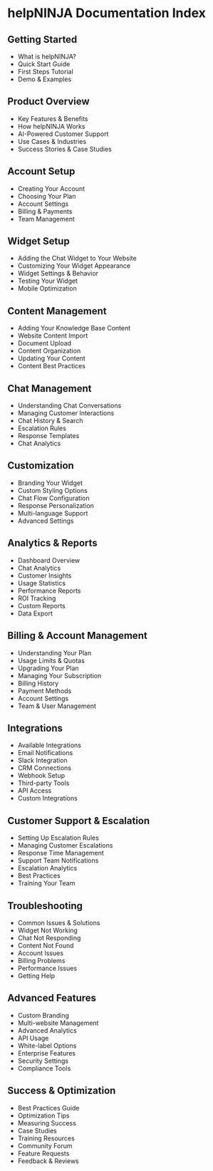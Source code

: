 # helpNINJA Documentation Index

## Getting Started
- What is helpNINJA?
- Quick Start Guide
- First Steps Tutorial
- Demo & Examples

## Product Overview
- Key Features & Benefits
- How helpNINJA Works
- AI-Powered Customer Support
- Use Cases & Industries
- Success Stories & Case Studies

## Account Setup
- Creating Your Account
- Choosing Your Plan
- Account Settings
- Billing & Payments
- Team Management

## Widget Setup
- Adding the Chat Widget to Your Website
- Customizing Your Widget Appearance
- Widget Settings & Behavior
- Testing Your Widget
- Mobile Optimization

## Content Management
- Adding Your Knowledge Base Content
- Website Content Import
- Document Upload
- Content Organization
- Updating Your Content
- Content Best Practices

## Chat Management
- Understanding Chat Conversations
- Managing Customer Interactions
- Chat History & Search
- Escalation Rules
- Response Templates
- Chat Analytics

## Customization
- Branding Your Widget
- Custom Styling Options
- Chat Flow Configuration
- Response Personalization
- Multi-language Support
- Advanced Settings

## Analytics & Reports
- Dashboard Overview
- Chat Analytics
- Customer Insights
- Usage Statistics
- Performance Reports
- ROI Tracking
- Custom Reports
- Data Export

## Billing & Account Management
- Understanding Your Plan
- Usage Limits & Quotas
- Upgrading Your Plan
- Managing Your Subscription
- Billing History
- Payment Methods
- Account Settings
- Team & User Management

## Integrations
- Available Integrations
- Email Notifications
- Slack Integration
- CRM Connections
- Webhook Setup
- Third-party Tools
- API Access
- Custom Integrations

## Customer Support & Escalation
- Setting Up Escalation Rules
- Managing Customer Escalations
- Response Time Management  
- Support Team Notifications
- Escalation Analytics
- Best Practices
- Training Your Team

## Troubleshooting
- Common Issues & Solutions
- Widget Not Working
- Chat Not Responding  
- Content Not Found
- Account Issues
- Billing Problems
- Performance Issues
- Getting Help

## Advanced Features
- Custom Branding
- Multi-website Management
- Advanced Analytics
- API Usage
- White-label Options
- Enterprise Features
- Security Settings
- Compliance Tools

## Success & Optimization
- Best Practices Guide
- Optimization Tips
- Measuring Success
- Case Studies
- Training Resources
- Community Forum
- Feature Requests
- Feedback & Reviews